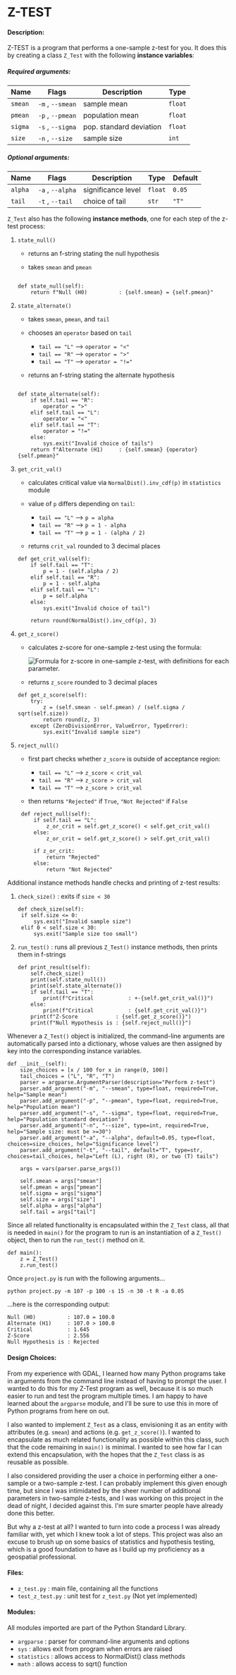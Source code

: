 # Z-TEST
#### Description:

Z-TEST is a program that performs a one-sample z-test for you.
It does this by creating a class `Z_Test` with the following **instance variables**:

##### Required arguments:
| Name | Flags | Description | Type |
| ---- | ----- | ----------- | ---- |
| `smean` | `-m` , `--smean` | sample mean | `float` |
| `pmean` | `-p` , `--pmean` | population mean | `float` |
| `sigma` | `-s` , `--sigma` | pop. standard deviation | `float` |
| `size` | `-n` , `--size` | sample size | `int` |

##### Optional arguments:
| Name | Flags | Description | Type | Default |
| ---- | ----- | ----------- | ---- | ------- |
| `alpha` | `-a` , `--alpha` | significance level | `float` | `0.05` |
| `tail` | `-t` , `--tail` | choice of tail | `str` | `"T"` |
 
`Z_Test` also has the following **instance methods**, one for each step of the z-test process:

1. `state_null()`

   - returns an f-string stating the null hypothesis
   
   - takes `smean` and `pmean`
   
   ```

   def state_null(self):
       return f"Null (H0)          : {self.smean} = {self.pmean}"

   ```
   
2. `state_alternate()`
   
   - takes `smean`, `pmean`, and `tail`
   
   - chooses an `operator` based on `tail`

     - `tail == "L"` --> `operator = "<"`
     - `tail == "R"` --> `operator = ">"`
     - `tail == "T"` --> `operator = "!="`

   - returns an f-string stating the alternate hypothesis

   ```

   def state_alternate(self):
       if self.tail == "R":
           operator = ">"
       elif self.tail == "L":
           operator = "<"
       elif self.tail == "T":
           operator = "!="
       else:
           sys.exit("Invalid choice of tails")
       return f"Alternate (H1)     : {self.smean} {operator} {self.pmean}"

   ```

3. `get_crit_val()`
   - calculates critical value via `NormalDist().inv_cdf(p)` in `statistics` module
   - value of `p` differs depending on `tail`:
     - `tail == "L"` -->  `p = alpha`
     - `tail == "R"` -->  `p = 1 - alpha`
     - `tail == "T"` -->  `p = 1 - (alpha / 2)`
   
   - returns `crit_val` rounded to 3 decimal places
   
    ```
    def get_crit_val(self):
        if self.tail == "T":
            p = 1 - (self.alpha / 2)
        elif self.tail == "R":
            p = 1 - self.alpha
        elif self.tail == "L":
            p = self.alpha
        else:
            sys.exit("Invalid choice of tail")

        return round(NormalDist().inv_cdf(p), 3)
    ```

4. `get_z_score()`
   - calculates z-score for one-sample z-test using the formula:

     ![Formula for z-score in one-sample z-test, with definitions for each parameter.](https://miro.medium.com/v2/resize:fit:574/format:webp/1*b7iZyQyP8SJ-W51x_L5ekg.png)
   - returns `z_score` rounded to 3 decimal places

    ```
    def get_z_score(self):
        try:
            z = (self.smean - self.pmean) / (self.sigma / sqrt(self.size))
            return round(z, 3)
        except (ZeroDivisionError, ValueError, TypeError):
            sys.exit("Invalid sample size")
    ```

5. `reject_null()`
   - first part checks whether `z_score` is outside of acceptance region:

     - `tail == "L"` -->  `z_score < crit_val`
     - `tail == "R"` -->  `z_score > crit_val`
     - `tail == "T"` -->  `z_score > crit_val`
   - then returns `"Rejected"` if `True`, `"Not Rejected"` if `False`

   ```
    def reject_null(self):
        if self.tail == "L":
            z_or_crit = self.get_z_score() < self.get_crit_val()
        else:
            z_or_crit = self.get_z_score() > self.get_crit_val()

        if z_or_crit:
            return "Rejected"
        else:
            return "Not Rejected"
   ```

Additional instance methods handle checks and printing of z-test results:

1. `check_size()` : exits if `size < 30`

   ```
   def check_size(self):
    if self.size <= 0:
        sys.exit("Invalid sample size")
    elif 0 < self.size < 30:
        sys.exit("Sample size too small")
   ```
  
2. `run_test()` : runs all previous `Z_Test()` instance methods, then prints them in f-strings

   ```
   def print_result(self):
       self.check_size()
       print(self.state_null())
       print(self.state_alternate())
       if self.tail == "T":
           print(f"Critical           : +-{self.get_crit_val()}")
       else:
           print(f"Critical           : {self.get_crit_val()}")
       print(f"Z-Score            : {self.get_z_score()}")
       print(f"Null Hypothesis is : {self.reject_null()}")
   ```

Whenever a `Z_Test()` object is initialized, the command-line arguments are automatically
parsed into a dictionary, whose values are then assigned by key into the corresponding instance variables.

```
def __init__(self):
    size_choices = [x / 100 for x in range(0, 100)]
    tail_choices = ("L", "R", "T")
    parser = argparse.ArgumentParser(description="Perform z-test")
    parser.add_argument("-m", "--smean", type=float, required=True, help="Sample mean")
    parser.add_argument("-p", "--pmean", type=float, required=True, help="Population mean")
    parser.add_argument("-s", "--sigma", type=float, required=True, help="Population standard deviation")
    parser.add_argument("-n", "--size", type=int, required=True, help="Sample size: must be >=30")
    parser.add_argument("-a", "--alpha", default=0.05, type=float, choices=size_choices, help="Significance level")
    parser.add_argument("-t", "--tail", default="T", type=str, choices=tail_choices, help="Left (L), right (R), or two (T) tails")

    args = vars(parser.parse_args())

    self.smean = args["smean"]
    self.pmean = args["pmean"]
    self.sigma = args["sigma"]
    self.size = args["size"]
    self.alpha = args["alpha"]
    self.tail = args["tail"]
```

Since all related functionality is encapsulated within the `Z_Test` class, all that is needed in `main()` for
the program to run is an instantiation of a `Z_Test()` object, then to run the `run_test()` method on it.

```
def main():
    z = Z_Test()
    z.run_test()
```

Once `project.py` is run with the following arguments...

```
python project.py -m 107 -p 100 -s 15 -n 30 -t R -a 0.05
```

...here is the corresponding output:

```
Null (H0)          : 107.0 = 100.0
Alternate (H1)     : 107.0 > 100.0
Critical           : 1.645
Z-Score            : 2.556
Null Hypothesis is : Rejected
```

#### Design Choices:
From my experience with GDAL, I learned how many Python programs take in arguments from the command line 
instead of having to prompt the user. I wanted to do this for my Z-Test program as well, because it is so 
much easier to run and test the program multiple times. I am happy to have learned about the `argparse` 
module, and I'll be sure to use this in more of Python programs from here on out.

I also wanted to implement `Z_Test` as a class, envisioning it as an entity with attributes (e.g. `smean`) 
and actions (e.g. `get_z_score()`). I wanted to encapsulate as much related functionality as possible within
this class, such that the code remaining in `main()` is minimal. I wanted to see how far I can extend this
encapsulation, with the hopes that the `Z_Test` class is as reusable as possible.

I also considered providing the user a choice in performing either a one-sample or a two-sample z-test. 
I can probably implement this given enough time, but since I was intimidated by the sheer number of 
additional parameters in two-sample z-tests, and I was working on this project in the dead of night, 
I decided against this. I'm sure smarter people have already done this better.

But why a z-test at all? I wanted to turn into code a process I was already familiar with, yet which I knew 
took a lot of steps. This project was also an excuse to brush up on some basics of statistics and hypothesis 
testing, which is a good foundation to have as I build up my proficiency as a geospatial professional.

#### Files:
- `z_test.py` : main file, containing all the functions
- `test_z_test.py` : unit test for `z_test.py` (Not yet implemented)

#### Modules:
All modules imported are part of the Python Standard Library.
- `argparse` : parser for command-line arguments and options
- `sys` : allows exit from program when errors are raised
- `statistics` : allows access to NormalDist() class methods
- `math` : allows access to sqrt() function

